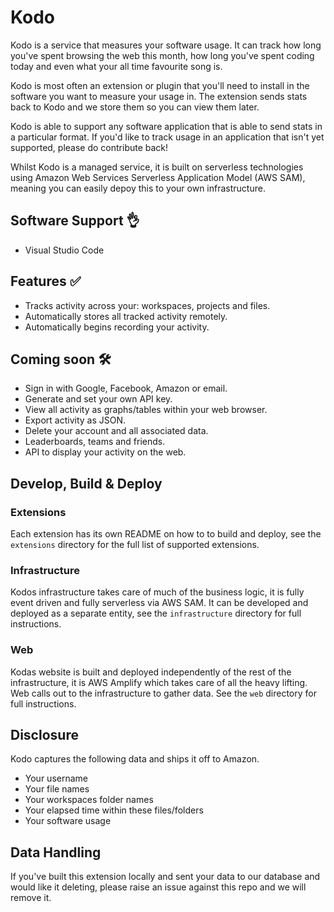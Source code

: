 # Kodo

Kodo is a service that measures your software usage. It can track how long you've spent browsing the web this month, how long you've spent coding today and even what your all time favourite song is.

Kodo is most often an extension or plugin that you'll need to install in the software you want to measure your usage in. The extension sends  stats back to Kodo and we store them so you can view them later. 

Kodo is able to support any software application that is able to send stats in a particular format. If you'd like to track usage in an application that isn't yet supported, please do contribute back!  

Whilst Kodo is a managed service, it is built on serverless technologies using Amazon Web Services Serverless Application Model (AWS SAM), meaning you can easily depoy this to your own infrastructure.

## Software Support 👌

- Visual Studio Code

## Features ✅

- Tracks activity across your: workspaces, projects and files.
- Automatically stores all tracked activity remotely.
- Automatically begins recording your activity.

## Coming soon 🛠 

- Sign in with Google, Facebook, Amazon or email.
- Generate and set your own API key. 
- View all activity as graphs/tables within your web browser.
- Export activity as JSON. 
- Delete your account and all associated data. 
- Leaderboards, teams and friends. 
- API to display your activity on the web.

## Develop, Build & Deploy

### Extensions

Each extension has its own README on how to to build and deploy, see the `extensions` directory for the full list of supported extensions.

### Infrastructure

Kodos infrastructure takes care of much of the business logic, it is fully event driven and fully serverless via AWS SAM. It can be developed and deployed as a separate entity, see the `infrastructure` directory for full instructions.

### Web

Kodas website is built and deployed independently of the rest of the infrastructure, it is AWS Amplify which takes care of all the heavy lifting. Web calls out to the infrastructure to gather data. See the `web` directory for full instructions.

## Disclosure 

Kodo captures the following data and ships it off to Amazon.

* Your username
* Your file names
* Your workspaces folder names
* Your elapsed time within these files/folders
* Your software usage

## Data Handling

If you've built this extension locally and sent your data to our database and would like it deleting, please raise an issue against this repo and we will remove it.